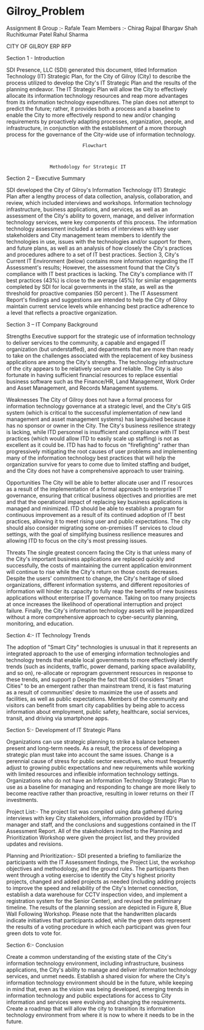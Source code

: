 # Gilroy_Problem

Assignment 8
Group :- Rafale
Team Members :-
Chirag Rajpal
Bhargav Shah
Ruchitkumar Patel
Rahul Sharma

CITY OF GILROY
ERP RFP

Section 1 - Introduction

SDI Presence, LLC (SDI) generated this document, titled Information Technology (IT) Strategic Plan, for 
the City of Gilroy (City) to describe the process utilized to develop the City's IT Strategic Plan and the 
results of the planning endeavor. The IT Strategic Plan will allow the City to effectively allocate its 
information technology resources and reap more advantages from its information technology expenditures. 
The plan does not attempt to predict the future; rather, it provides both a process and a baseline to enable 
the City to more effectively respond to new and/or changing requirements by proactively adapting 
processes, organization, people, and infrastructure, in conjunction with the establishment of a more 
thorough process for the governance of the City-wide use of information technology.


					            Flowchart



				    Methodology for Strategic IT

Section 2 – Executive Summary

SDI developed the City of Gilroy's Information Technology (IT) Strategic Plan after a lengthy process 
of data collection, analysis, collaboration, and review, which included interviews and workshops. 
Information technology infrastructure, business applications, and services, as well as an assessment 
of the City's ability to govern, manage, and deliver information technology services, were key 
components of this process. The information technology assessment included a series of interviews 
with key user stakeholders and City management team members to identify the technologies in use,
 issues with the technologies and/or support for them, and future plans, as well as an analysis of how 
closely the City's practices and procedures adhere to a set of IT best practices. Section 3, City's 
Current IT Environment (below) contains more information regarding the IT Assessment's results;
However, the assessment found that the City's compliance with IT best practices is lacking.
The City's compliance with IT best practices (43%) is close to the average (45%) for similar engagements completed by SDI for local governments in the state, as well as the threshold for proactive companies (50 percent ). The IT Assessment Report's findings and suggestions are intended to help the City of Gilroy maintain current service levels while enhancing best practice adherence to a level that reflects a proactive organization.





Section 3 – IT Company Background

Strengths
Executive support for the strategic use of information technology to deliver services to the community,
a capable and engaged IT organization (but understaffed), and departments that are more than ready
 to take on the challenges associated with the replacement of key business applications are among 
the City's strengths. The technology infrastructure of the city appears to be relatively secure and 
reliable. The City is also fortunate in having sufficient financial resources to replace essential 
business software such as the Finance/HR, Land Management, Work Order and Asset Management, 
and Records Management systems.


Weaknesses
The City of Gilroy does not have a formal process for information technology governance at a strategic
 level, and the City's GIS system (which is critical to the successful implementation of new land 
management and asset management systems) has languished because it has no sponsor or 
owner in the City. The City's business resilience strategy is lacking, while ITD personnel is insufficient 
and compliance with IT best practices (which would allow ITD to easily scale up staffing) is not as 
excellent as it could be. ITD has had to focus on "firefighting" rather than progressively mitigating 
the root causes of user problems and implementing many of the information technology best practices 
that will help the organization survive for years to come due to limited staffing and budget, and 
the City does not have a comprehensive approach to user training.


Opportunities
The City will be able to better allocate user and IT resources as a result of the implementation of 
a formal approach to enterprise IT governance, ensuring that critical business objectives and 
priorities are met and that the operational impact of replacing key business applications is managed
and minimized. ITD should be able to establish a program for continuous improvement as a result
of its continued adoption of IT best practices, allowing it to meet rising user and public expectations. 
The city should also consider migrating some on-premises IT services to cloud settings, with the 
goal of simplifying business resilience measures and allowing ITD to focus on the city's most 
pressing issues.


Threats
The single greatest concern facing the City is that unless many of the City's important business
applications are replaced quickly and successfully, the costs of maintaining the current application 
environment will continue to rise while the City's return on those costs decreases. Despite the 
users' commitment to change, the City's heritage of siloed organizations, different information 
systems, and different repositories of information will hinder its capacity to fully reap the benefits 
of new business applications without enterprise IT governance. Taking on too many projects at 
once increases the likelihood of operational interruption and project failure. Finally, the City's 
information technology assets will be jeopardized without a more comprehensive approach to 
cyber-security planning, monitoring, and education.


Section 4:- IT Technology Trends

The adoption of "Smart City" technologies is unusual in that it represents an integrated approach to the use of emerging information technologies and technology trends that enable local governments to more effectively identify trends (such as incidents, traffic, power demand, parking space availability, and so on), re-allocate or reprogram government resources in response to these trends, and support p Despite the fact that SDI considers "Smart Cities" to be an emergent rather than mainstream trend, it is fast maturing as a result of communities' desire to maximize the use of assets and facilities, as well as public expectations. Members of the community and visitors can benefit from smart city capabilities by being able to access information about employment, public safety, healthcare, social services, transit, and driving via smartphone apps.

Section 5:- Development of IT Strategic Plans

Organizations can use strategic planning to strike a balance between present and long-term needs. As a result, the process of developing a strategic plan must take into account the same issues. Change is a perennial cause of stress for public sector executives, who must frequently adjust to growing public expectations and new requirements while working with limited resources and inflexible information technology settings. Organizations who do not have an Information Technology Strategic Plan to use as a baseline for managing and responding to change are more likely to become reactive rather than proactive, resulting in lower returns on their IT investments.

Project List:- 
The project list was compiled using data gathered during interviews with key City stakeholders, information provided by ITD's manager and staff, and the conclusions and suggestions contained in the IT Assessment Report. All of the stakeholders invited to the Planning and Prioritization Workshop were given the project list, and they provided updates and revisions.

Planning and Prioritization:-
SDI presented a briefing to familiarize the participants with the IT Assessment findings, the Project List, the workshop objectives and methodology, and the ground rules. The participants then went through a voting exercise to identify the City's highest priority projects, changed and added projects as needed (including adding projects to improve the speed and reliability of the City's Internet connection, establish a data warehouse for CCTV inspection video, and implement a registration system for the Senior Center), and revised the preliminary timeline. The results of the planning session are depicted in Figure 8, Blue Wall Following Workshop. Please note that the handwritten placards indicate initiatives that participants added, while the green dots represent the results of a voting procedure in which each participant was given four green dots to vote for.



Section 6:- Conclusion

Create a common understanding of the existing state of the City's information technology environment, including infrastructure, business applications, the City's ability to manage and deliver information technology services, and unmet needs. Establish a shared vision for where the City's information technology environment should be in the future, while keeping in mind that, even as the vision was being developed, emerging trends in information technology and public expectations for access to City information and services were evolving and changing the requirements. Create a roadmap that will allow the city to transition its information technology environment from where it is now to where it needs to be in the future.
